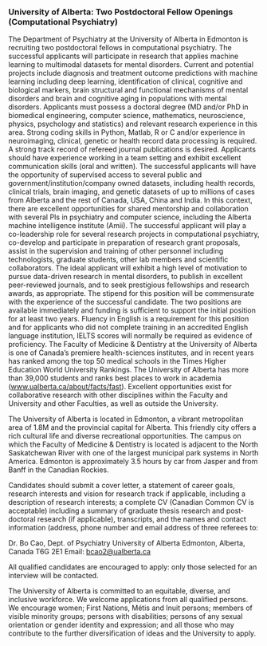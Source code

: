 ### University of Alberta: Two Postdoctoral Fellow Openings (Computational Psychiatry)

The Department of Psychiatry at the University of Alberta in Edmonton is recruiting two postdoctoral fellows in computational psychiatry. The successful applicants will participate in research that applies machine learning to multimodal datasets for mental disorders. Current and potential projects include diagnosis and treatment outcome predictions with machine learning including deep learning, identification of clinical, cognitive and biological markers, brain structural and functional mechanisms of mental disorders and brain and cognitive aging in populations with mental disorders. Applicants must possess a doctoral degree (MD and/or PhD in biomedical engineering, computer science, mathematics, neuroscience, physics, psychology and statistics) and relevant research experience in this area. Strong coding skills in Python, Matlab, R or C and/or experience in neuroimaging, clinical, genetic or health record data processing is required. A strong track record of refereed journal publications is desired. Applicants should have experience working in a team setting and exhibit excellent communication skills (oral and written). 
The successful applicants will have the opportunity of supervised access to several public and government/institution/company owned datasets, including health records, clinical trials, brain imaging, and genetic datasets of up to millions of cases from Alberta and the rest of Canada, USA, China and India. In this context, there are excellent opportunities for shared mentorship and collaboration with several PIs in psychiatry and computer science, including the Alberta machine intelligence institute (Amii). The successful applicant will play a co-leadership role for several research projects in computational psychiatry, co-develop and participate in preparation of research grant proposals, assist in the supervision and training of other personnel including technologists, graduate students, other lab members and scientific collaborators. The ideal applicant will exhibit a high level of motivation to pursue data-driven research in mental disorders, to publish in excellent peer-reviewed journals, and to seek prestigious fellowships and research awards, as appropriate.
The stipend for this position will be commensurate with the experience of the successful candidate. The two positions are available immediately and funding is sufficient to support the initial position for at least two years. 
Fluency in English is a requirement for this position and for applicants who did not complete training in an accredited English language institution, IELTS scores will normally be required as evidence of proficiency. 
The Faculty of Medicine & Dentistry at the University of Alberta is one of Canada’s premiere health-sciences institutes, and in recent years has ranked among the top 50 medical schools in the Times Higher Education World University Rankings. The University of Alberta has more than 39,000 students and ranks best places to work in academia (www.ualberta.ca/about/facts/fast). Excellent opportunities exist for collaborative research with other disciplines within the Faculty and University and other Faculties, as well as outside the University.

The University of Alberta is located in Edmonton, a vibrant metropolitan area of 1.8M and the provincial capital for Alberta. This friendly city offers a rich cultural life and diverse recreational opportunities. The campus on which the Faculty of Medicine & Dentistry is located is adjacent to the North Saskatchewan River with one of the largest municipal park systems in North America. Edmonton is approximately 3.5 hours by car from Jasper and from Banff in the Canadian Rockies.

Candidates should submit a cover letter, a statement of career goals, research interests and vision for research track if applicable, including a description of research interests; a complete CV (Canadian Common CV is acceptable) including a summary of graduate thesis research and post-doctoral research (if applicable), transcripts, and the names and contact information (address, phone number and email address of three referees to:

Dr. Bo Cao, Dept. of Psychiatry
University of Alberta Edmonton, Alberta, Canada T6G 2E1
Email: bcao2@ualberta.ca

All qualified candidates are encouraged to apply: only those selected for an interview will be contacted.

The University of Alberta is committed to an equitable, diverse, and inclusive workforce. We welcome applications from all qualified persons. We encourage women; First Nations, Métis and Inuit persons; members of visible minority groups; persons with disabilities; persons of any sexual orientation or gender identity and expression; and all those who may contribute to the further diversification of ideas and the University to apply.
